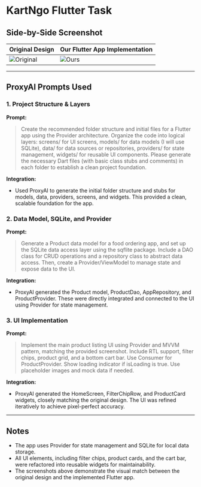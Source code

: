 # KartNgo Flutter Task

## Side-by-Side Screenshot

| Original Design                | Our Flutter App Implementation      |
|-------------------------------|-------------------------------------|
| ![Original](original.jpg)      | ![Ours](ours.jpg)                   |

---

## ProxyAI Prompts Used

### 1. Project Structure & Layers
**Prompt:**
> Create the recommended folder structure and initial files for a Flutter app using the Provider architecture. Organize the code into logical layers: screens/ for UI screens, models/ for data models (I will use SQLite), data/ for data sources or repositories, providers/ for state management, widgets/ for reusable UI components. Please generate the necessary Dart files (with basic class stubs and comments) in each folder to establish a clean project foundation.

**Integration:**
- Used ProxyAI to generate the initial folder structure and stubs for models, data, providers, screens, and widgets. This provided a clean, scalable foundation for the app.

### 2. Data Model, SQLite, and Provider
**Prompt:**
> Generate a Product data model for a food ordering app, and set up the SQLite data access layer using the sqflite package. Include a DAO class for CRUD operations and a repository class to abstract data access. Then, create a Provider/ViewModel to manage state and expose data to the UI.

**Integration:**
- ProxyAI generated the Product model, ProductDao, AppRepository, and ProductProvider. These were directly integrated and connected to the UI using Provider for state management.

### 3. UI Implementation
**Prompt:**
> Implement the main product listing UI using Provider and MVVM pattern, matching the provided screenshot. Include RTL support, filter chips, product grid, and a bottom cart bar. Use Consumer for ProductProvider. Show loading indicator if isLoading is true. Use placeholder images and mock data if needed.

**Integration:**
- ProxyAI generated the HomeScreen, FilterChipRow, and ProductCard widgets, closely matching the original design. The UI was refined iteratively to achieve pixel-perfect accuracy.

---

## Notes
- The app uses Provider for state management and SQLite for local data storage.
- All UI elements, including filter chips, product cards, and the cart bar, were refactored into reusable widgets for maintainability.
- The screenshots above demonstrate the visual match between the original design and the implemented Flutter app.
